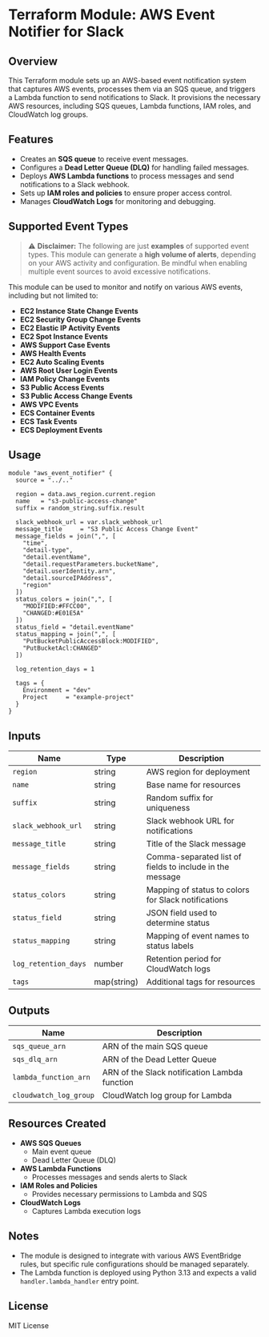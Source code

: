 # Terraform Module: AWS Event Notifier for Slack

## Overview

This Terraform module sets up an AWS-based event notification system that captures AWS events, processes them via an SQS queue, and triggers a Lambda function to send notifications to Slack. It provisions the necessary AWS resources, including SQS queues, Lambda functions, IAM roles, and CloudWatch log groups.

## Features

- Creates an **SQS queue** to receive event messages.
- Configures a **Dead Letter Queue (DLQ)** for handling failed messages.
- Deploys **AWS Lambda functions** to process messages and send notifications to a Slack webhook.
- Sets up **IAM roles and policies** to ensure proper access control.
- Manages **CloudWatch Logs** for monitoring and debugging.

## Supported Event Types

> ⚠ **Disclaimer:**
> The following are just **examples** of supported event types. This module can generate a **high volume of alerts**, depending on your AWS activity and configuration. Be mindful when enabling multiple event sources to avoid excessive notifications.

This module can be used to monitor and notify on various AWS events, including but not limited to:

- **EC2 Instance State Change Events**
- **EC2 Security Group Change Events**
- **EC2 Elastic IP Activity Events**
- **EC2 Spot Instance Events**
- **AWS Support Case Events**
- **AWS Health Events**
- **EC2 Auto Scaling Events**
- **AWS Root User Login Events**
- **IAM Policy Change Events**
- **S3 Public Access Events**
- **S3 Public Access Change Events**
- **AWS VPC Events**
- **ECS Container Events**
- **ECS Task Events**
- **ECS Deployment Events**

## Usage

```hcl
module "aws_event_notifier" {
  source = "../.."

  region = data.aws_region.current.region
  name   = "s3-public-access-change"
  suffix = random_string.suffix.result

  slack_webhook_url = var.slack_webhook_url
  message_title     = "S3 Public Access Change Event"
  message_fields = join(",", [
    "time",
    "detail-type",
    "detail.eventName",
    "detail.requestParameters.bucketName",
    "detail.userIdentity.arn",
    "detail.sourceIPAddress",
    "region"
  ])
  status_colors = join(",", [
    "MODIFIED:#FFCC00",
    "CHANGED:#E01E5A"
  ])
  status_field = "detail.eventName"
  status_mapping = join(",", [
    "PutBucketPublicAccessBlock:MODIFIED",
    "PutBucketAcl:CHANGED"
  ])

  log_retention_days = 1

  tags = {
    Environment = "dev"
    Project     = "example-project"
  }
}
```

## Inputs

| Name                | Type   | Description |
|---------------------|--------|-------------|
| `region`            | string | AWS region for deployment |
| `name`              | string | Base name for resources |
| `suffix`            | string | Random suffix for uniqueness |
| `slack_webhook_url` | string | Slack webhook URL for notifications |
| `message_title`     | string | Title of the Slack message |
| `message_fields`    | string | Comma-separated list of fields to include in the message |
| `status_colors`     | string | Mapping of status to colors for Slack notifications |
| `status_field`      | string | JSON field used to determine status |
| `status_mapping`    | string | Mapping of event names to status labels |
| `log_retention_days` | number | Retention period for CloudWatch logs |
| `tags`              | map(string) | Additional tags for resources |

## Outputs

| Name                 | Description |
|----------------------|-------------|
| `sqs_queue_arn`      | ARN of the main SQS queue |
| `sqs_dlq_arn`        | ARN of the Dead Letter Queue |
| `lambda_function_arn` | ARN of the Slack notification Lambda function |
| `cloudwatch_log_group` | CloudWatch log group for Lambda |

## Resources Created

- **AWS SQS Queues**
  - Main event queue
  - Dead Letter Queue (DLQ)
- **AWS Lambda Functions**
  - Processes messages and sends alerts to Slack
- **IAM Roles and Policies**
  - Provides necessary permissions to Lambda and SQS
- **CloudWatch Logs**
  - Captures Lambda execution logs

## Notes

- The module is designed to integrate with various AWS EventBridge rules, but specific rule configurations should be managed separately.
- The Lambda function is deployed using Python 3.13 and expects a valid `handler.lambda_handler` entry point.

## License

MIT License
